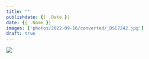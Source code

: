 ```yaml
---
title: ""
publishdate: {{ .Date }}
date: {{ .Name }}
images: ['photos/2022-09-16/converted/_DSC7242.jpg']
draft: true
---
```


![](../photos/2022-05-31/converted/DSC05839.jpg)